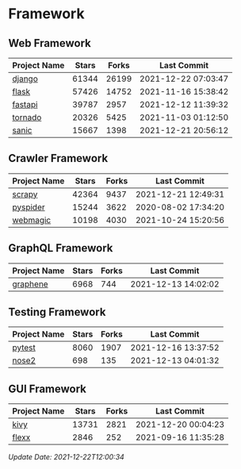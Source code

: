 # Framework

## Web Framework
| Project Name | Stars | Forks | Last Commit |
| ------------ | ----- | ----- | ----------- |
| [django](https://github.com/django/django) | 61344 | 26199 | 2021-12-22 07:03:47 |
| [flask](https://github.com/pallets/flask) | 57426 | 14752 | 2021-11-16 15:38:42 |
| [fastapi](https://github.com/tiangolo/fastapi) | 39787 | 2957 | 2021-12-12 11:39:32 |
| [tornado](https://github.com/tornadoweb/tornado) | 20326 | 5425 | 2021-11-03 01:12:50 |
| [sanic](https://github.com/sanic-org/sanic) | 15667 | 1398 | 2021-12-21 20:56:12 |

## Crawler Framework
| Project Name | Stars | Forks | Last Commit |
| ------------ | ----- | ----- | ----------- |
| [scrapy](https://github.com/scrapy/scrapy) | 42364 | 9437 | 2021-12-21 12:49:31 |
| [pyspider](https://github.com/binux/pyspider) | 15244 | 3622 | 2020-08-02 17:34:20 |
| [webmagic](https://github.com/code4craft/webmagic) | 10198 | 4030 | 2021-10-24 15:20:56 |

## GraphQL Framework
| Project Name | Stars | Forks | Last Commit |
| ------------ | ----- | ----- | ----------- |
| [graphene](https://github.com/graphql-python/graphene) | 6968 | 744 | 2021-12-13 14:02:02 |

## Testing Framework
| Project Name | Stars | Forks | Last Commit |
| ------------ | ----- | ----- | ----------- |
| [pytest](https://github.com/pytest-dev/pytest) | 8060 | 1907 | 2021-12-16 13:37:52 |
| [nose2](https://github.com/nose-devs/nose2) | 698 | 135 | 2021-12-13 04:01:32 |

## GUI Framework
| Project Name | Stars | Forks | Last Commit |
| ------------ | ----- | ----- | ----------- |
| [kivy](https://github.com/kivy/kivy) | 13731 | 2821 | 2021-12-20 00:04:23 |
| [flexx](https://github.com/flexxui/flexx) | 2846 | 252 | 2021-09-16 11:35:28 |

*Update Date: 2021-12-22T12:00:34*